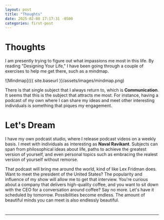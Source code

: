 ```yaml
---
layout: post
title: "Thoughts"
date: 2025-02-08 17:17:31 -0500
categories: first-post
---
```


# Thoughts

I am presently trying to figure out what impassions me most in this life. By reading "Designing Your Life," I have been going through a couple of exercises to help me get there, such as a mindmap.

![Mindmap]({{ site.baseurl }}/assets/images/mindmap.png)

There is that single subject that I always return to, which is **Communication**. It seems that this is the subject that attracts me most. For instance, having a podcast of my own where I can share my ideas and meet other interesting individuals is something that piques my engagement.

# Let's Dream

I have my own podcast studio, where I release podcast videos on a weekly basis. I meet with individuals as interesting as **Naval Ravikant**. Subjects can span from philosophical ideas about life, paths to achieve the greatest version of yourself, and even personal topics such as embracing the realest version of yourself without remorse.

That podcast will bring me around the world, kind of like Lex Fridman does. Want to meet the president of the United States? The popularity and influence of my show will allow me to get that interview. You're curious about a company that delivers high-quality coffee, and you want to sit down with the CEO for a conversation around coffee? Say no more. Let's have it scheduled by tomorrow. Possibilities become endless. The amount of beautiful minds you can meet is also endlessly beautiful.

#

---

#
